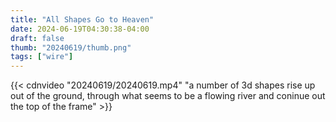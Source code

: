 ```yaml
---
title: "All Shapes Go to Heaven"
date: 2024-06-19T04:30:38-04:00
draft: false
thumb: "20240619/thumb.png"
tags: ["wire"]
---
```


{{< cdnvideo "20240619/20240619.mp4" "a number of 3d shapes rise up out of the ground, through what seems to be a flowing river and coninue out the top of the frame" >}}
